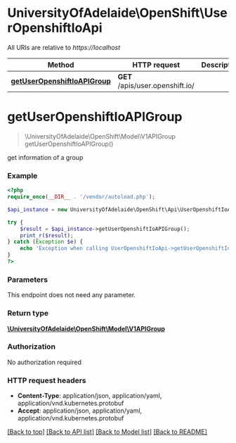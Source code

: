 # UniversityOfAdelaide\OpenShift\UserOpenshiftIoApi

All URIs are relative to *https://localhost*

Method | HTTP request | Description
------------- | ------------- | -------------
[**getUserOpenshiftIoAPIGroup**](UserOpenshiftIoApi.md#getUserOpenshiftIoAPIGroup) | **GET** /apis/user.openshift.io/ | 


# **getUserOpenshiftIoAPIGroup**
> \UniversityOfAdelaide\OpenShift\Model\V1APIGroup getUserOpenshiftIoAPIGroup()



get information of a group

### Example
```php
<?php
require_once(__DIR__ . '/vendor/autoload.php');

$api_instance = new UniversityOfAdelaide\OpenShift\Api\UserOpenshiftIoApi(new \Http\Adapter\Guzzle6\Client());

try {
    $result = $api_instance->getUserOpenshiftIoAPIGroup();
    print_r($result);
} catch (Exception $e) {
    echo 'Exception when calling UserOpenshiftIoApi->getUserOpenshiftIoAPIGroup: ', $e->getMessage(), PHP_EOL;
}
?>
```

### Parameters
This endpoint does not need any parameter.

### Return type

[**\UniversityOfAdelaide\OpenShift\Model\V1APIGroup**](../Model/V1APIGroup.md)

### Authorization

No authorization required

### HTTP request headers

 - **Content-Type**: application/json, application/yaml, application/vnd.kubernetes.protobuf
 - **Accept**: application/json, application/yaml, application/vnd.kubernetes.protobuf

[[Back to top]](#) [[Back to API list]](../../README.md#documentation-for-api-endpoints) [[Back to Model list]](../../README.md#documentation-for-models) [[Back to README]](../../README.md)

